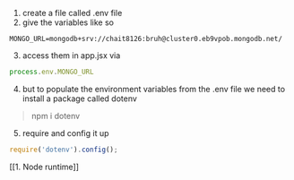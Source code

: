 1. create a file called .env file
2. give the variables like so
```env
MONGO_URL=mongodb+srv://chait8126:bruh@cluster0.eb9vpob.mongodb.net/
```
3. access them in app.jsx via
```jsx
process.env.MONGO_URL
```
4. but to populate the environment variables from the .env file we need to install a package called dotenv
> npm i dotenv

5. require and config it up
```jsx
require('dotenv').config();
```

[[1. Node runtime]]